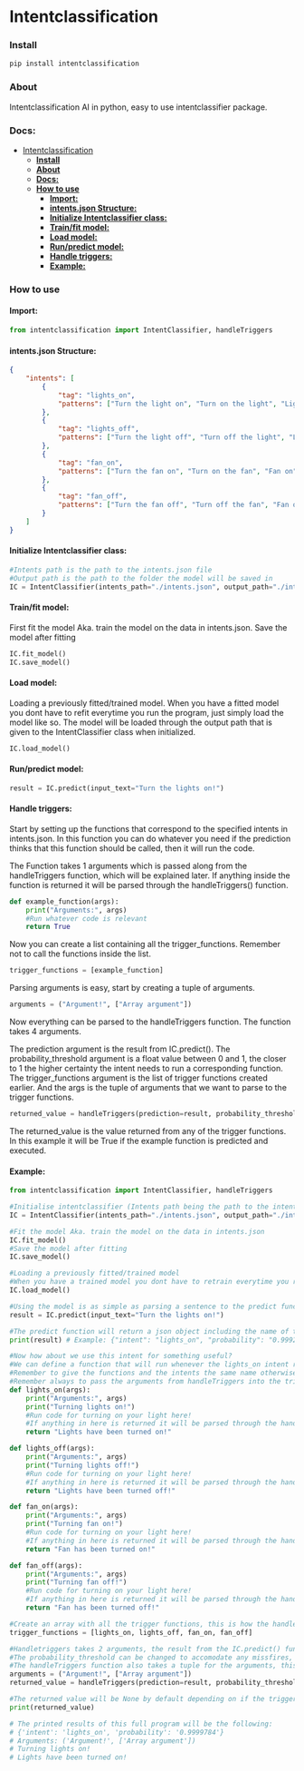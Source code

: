 # Intentclassification

### **Install**
```bash
pip install intentclassification
```

### **About**
Intentclassification AI in python, easy to use intentclassifier package.

### **Docs:**
- [Intentclassification](#intentclassification)
    - [**Install**](#install)
    - [**About**](#about)
    - [**Docs:**](#docs)
    - [**How to use**](#how-to-use)
      - [**Import:**](#import)
      - [**intents.json Structure:**](#intentsjson-structure)
      - [**Initialize Intentclassifier class:**](#initialize-intentclassifier-class)
      - [**Train/fit model:**](#trainfit-model)
      - [**Load model:**](#load-model)
      - [**Run/predict model:**](#runpredict-model)
      - [**Handle triggers:**](#handle-triggers)
      - [**Example:**](#example)

### **How to use**
#### **Import:**
```py
from intentclassification import IntentClassifier, handleTriggers
```

#### **intents.json Structure:**
```json
{
    "intents": [
        {
            "tag": "lights_on",
            "patterns": ["Turn the light on", "Turn on the light", "Lights on"]
        },
        {
            "tag": "lights_off",
            "patterns": ["Turn the light off", "Turn off the light", "Lights off"]
        },
        {
            "tag": "fan_on",
            "patterns": ["Turn the fan on", "Turn on the fan", "Fan on"]
        },
        {
            "tag": "fan_off",
            "patterns": ["Turn the fan off", "Turn off the fan", "Fan off"]
        }
    ]
}
```

#### **Initialize Intentclassifier class:**
```py
#Intents path is the path to the intents.json file
#Output path is the path to the folder the model will be saved in
IC = IntentClassifier(intents_path="./intents.json", output_path="./intentclassification")
```

#### **Train/fit model:**

First fit the model Aka. train the model on the data in intents.json. Save the model after fitting
```py
IC.fit_model()
IC.save_model()
```

#### **Load model:**

Loading a previously fitted/trained model. When you have a fitted model you dont have to refit everytime you run the program, just simply load the model like so. The model will be loaded through the output path that is given to the IntentClassifier class when initialized.
```py
IC.load_model()
```

#### **Run/predict model:**
```py
result = IC.predict(input_text="Turn the lights on!")
```

#### **Handle triggers:**

Start by setting up the functions that correspond to the specified intents in intents.json. In this function you can do whatever you need if the prediction thinks that this function should be called, then it will run the code.

The Function takes 1 arguments which is passed along from the handleTriggers function, which will be explained later.
If anything inside the function is returned it will be parsed through the handleTriggers() function.
```py
def example_function(args):
    print("Arguments:", args)
    #Run whatever code is relevant
    return True
```

Now you can create a list containing all the trigger_functions. Remember not to call the functions inside the list.
```py
trigger_functions = [example_function]
```

Parsing arguments is easy, start by creating a tuple of arguments.
```py
arguments = ("Argument!", ["Array argument"])
```

Now everything can be parsed to the handleTriggers function. The function takes 4 arguments.

The prediction argument is the result from IC.predict(). The probability_threshold argument is a float value between 0 and 1, the closer to 1 the higher certainty the intent needs to run a corresponding function. The trigger_functions argument is the list of trigger functions created earlier. And the args is the tuple of arguments that we want to parse to the trigger functions.
```py
returned_value = handleTriggers(prediction=result, probability_threshold=0.75, trigger_functions=trigger_functions, args=arguments)
```
The returned_value is the value returned from any of the trigger functions. In this example it will be True if the example function is predicted and executed.

#### **Example:**
```py
from intentclassification import IntentClassifier, handleTriggers

#Initialise intentclassifier (Intents path being the path to the intents.json file) (Output path being the path to the folder the model will be saved in)
IC = IntentClassifier(intents_path="./intents.json", output_path="./intentclassification")

#Fit the model Aka. train the model on the data in intents.json
IC.fit_model()
#Save the model after fitting
IC.save_model()

#Loading a previously fitted/trained model
#When you have a trained model you dont have to retrain everytime you run the program, just simply load the model like so
IC.load_model()

#Using the model is as simple as parsing a sentence to the predict function
result = IC.predict(input_text="Turn the lights on!")

#The predict function will return a json object including the name of the intent and the probability of that intent
print(result) # Example: {"intent": "lights_on", "probability": "0.999256"}

#Now how about we use this intent for something useful?
#We can define a function that will run whenever the lights_on intent reaches a certain probability
#Remember to give the functions and the intents the same name otherwise the triggerhandler wont work
#Remember always to pass the arguments from handleTriggers into the trigger functions
def lights_on(args):
    print("Arguments:", args)
    print("Turning lights on!")
    #Run code for turning on your light here!
    #If anything in here is returned it will be parsed through the handleTriggers() function
    return "Lights have been turned on!"

def lights_off(args):
    print("Arguments:", args)
    print("Turning lights off!")
    #Run code for turning on your light here!
    #If anything in here is returned it will be parsed through the handleTriggers() function
    return "Lights have been turned off!"

def fan_on(args):
    print("Arguments:", args)
    print("Turning fan on!")
    #Run code for turning on your light here!
    #If anything in here is returned it will be parsed through the handleTriggers() function
    return "Fan has been turned on!"

def fan_off(args):
    print("Arguments:", args)
    print("Turning fan off!")
    #Run code for turning on your light here!
    #If anything in here is returned it will be parsed through the handleTriggers() function
    return "Fan has been turned off!"

#Create an array with all the trigger functions, this is how the handleTriggers() function accesses them.
trigger_functions = [lights_on, lights_off, fan_on, fan_off]

#Handletriggers takes 2 arguments, the result from the IC.predict() function and a probability threshold value for activating the trigger functions
#The probability_threshold can be changed to accomodate any missfires, the threshold might have to be changed depending on the size of intents.json
#The handleTriggers function also takes a tuple for the arguments, this tuple can be filled with any arguments that the functions in trigger_functions can then access
arguments = ("Argument!", ["Array argument"])
returned_value = handleTriggers(prediction=result, probability_threshold=0.75, trigger_functions=trigger_functions, args=arguments)

#The returned value will be None by default depending on if the triggered trigger function returns anything, otherwise it will be the returned value
print(returned_value)

# The printed results of this full program will be the following:
# {'intent': 'lights_on', 'probability': '0.9999784'}
# Arguments: ('Argument!', ['Array argument'])
# Turning lights on!
# Lights have been turned on!
```
